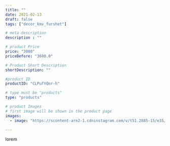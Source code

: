 ```yaml
---
title: ""
date: 2021-02-13
draft: false
tags: ["decor_kmv_furshet"]

# meta description
description : ""

# product Price
price: "3000"
priceBefore: "3600.0"

# Product Short Description
shortDescription: ""

#product ID
productID: "CLPufYQnr-h"

# type must be "products"
type: "products"

# product Images
# first image will be shown in the product page
images:
  - image: "https://scontent-arn2-1.cdninstagram.com/v/t51.2885-15/e35/p1080x1080/149157663_248690233497015_8212796549877596801_n.jpg?tp=1&_nc_ht=scontent-arn2-1.cdninstagram.com&_nc_cat=103&_nc_ohc=n0FRxBVyCewAX-QMVnl&ccb=7-4&oh=fa1d5734d6e9e6fe838a54e57ec44dd8&oe=60829B64&_nc_sid=86f79a&ig_cache_key=MjUwODQyNzk4Mzk2MDU4ODE5Mw%3D%3D.2-ccb7-4"

---
```

lorem
